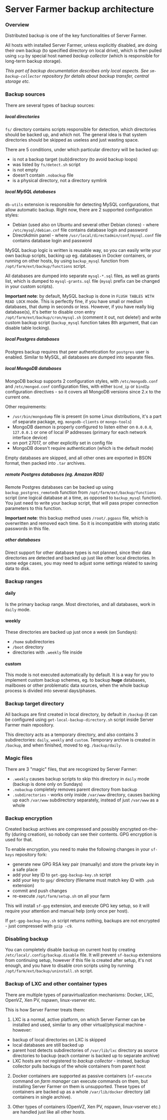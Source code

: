 # Server Farmer backup architecture

### Overview

Distributed backup is one of the key functionalities of Server Farmer.

All hosts with installed Server Farmer, unless explicitly disabled, are doing their own backup (to specified directory on local drive), which is then pulled using `scp` by special host named *backup collector* (which is responsible for long-term backup storage).

*This part of backup documentation describes only local aspects. See `sm-backup-collector` repository for details about backup transfer, central storage etc.*


### Backup sources

There are several types of backup sources:

##### local directories

`fs/` directory contains scripts responsible for detection, which directories should be backed up, and which not. The general idea is that system directories should be skipped as useless and just wasting space.

There are 5 conditions, under which particular directory will be backed up:
- is not a backup target (sub)directory (to avoid backup loops)
- was listed by `fs/detect.sh` script
- is not empty
- doesn't contain `.nobackup` file
- is a physical directory, not a directory symlink

##### local MySQL databases

`db-utils` extension is responsible for detecting MySQL configurations, that allow automatic backup. Right now, there are 2 supported configuration styles:

- Debian (used also on Ubuntu and several other Debian clones) - where `/etc/mysql/debian.cnf` file contains database login and password
- DirectAdmin panel - where `/usr/local/directadmin/conf/mysql.conf` file contains database login and password

MySQL backup logic is written is reusable way, so you can easily write your own backup scripts, backing up eg. databases in Docker containers, or running on other hosts, by using `backup_mysql` function from `/opt/farm/ext/backup/functions` script.

All databases are dumped into separate `mysql-*.sql` files, as well as grants list, which is dumped to `mysql-grants.sql` file (`mysql` prefix can be changed in your custom scripts).

**Important note**: by default, MySQL backup is done in `FLUSH TABLES WITH READ LOCK` mode. This is perfectly fine, if you have small or medium databases, that dump in seconds or less. However, if you have really big database(s), it's better to disable cron entry `/opt/farm/ext/backup/cron/mysql.sh` (comment it out, not delete!) and write custom backup script (`backup_mysql` function takes 8th argument, that can disable table locking).

##### local Postgres databases

Postgres backup requires that peer authentication for `postgres` user is enabled. Similar to MySQL, all databases are dumped into separate files.

##### local MongoDB databases

MongoDB backup supports 2 configuration styles, with `/etc/mongodb.conf` and `/etc/mongod.conf` configuration files, with either `bind_ip` or `bindIp` configuration directives - so it covers all MongoDB versions since 2.x to the current one.

Other requirements:

- `/usr/bin/mongodump` file is present (in some Linux distributions, it's a part of separate package, eg. `mongodb-clients` or `mongo-tools`)
- MongoDB daemon is properly configured to listen either on `0.0.0.0`, `127.0.0.1` or one of local IP addresses (primary for each network interface device)
- on port 27017, or other explicitly set in config file
- MongoDB doesn't require authentication (which is the default mode)

Empty databases are skipped, and all other ones are exported in BSON format, then packed into `.tar` archives.

##### remote Postgres databases (eg. Amazon RDS)

Remote Postgres databases can be backed up using `backup_postgres_remotedb` function from `/opt/farm/ext/backup/functions` script (one logical database at a time, as opposed to `backup_mysql` function). You just need to write your backup script, that will pass proper connection parameters to this function.

**Important note**: this backup method uses `/root/.pgpass` file, which is overwritten and removed each time. So it is incompatible with storing static passwords in this file.


##### other databases

Direct support for other database types is not planned, since their data directories are detected and backed up just like other local directories. In some edge cases, you may need to adjust some settings related to saving data to disk.


### Backup ranges

#### daily

Is the primary backup range. Most directories, and all databases, work in `daily` mode.

#### weekly

These directories are backed up just once a week (on Sundays):
- `/home` subdirectories
- `/boot` directory
- directories with `.weekly` file inside

#### custom

This mode is not executed automatically by default. It is a way for you to implement custom backup schemes, eg. to backup **huge** databases, mailboxes or other problematic data sources, when the whole backup process is divided into several days/phases.


### Backup target directory

All backups are first created in local directory, by default in `/backup` (it can be configured using `get-local-backup-directory.sh` script inside Server Farmer main repository.

This directory acts as a temporary directory, and also contains 3 subdirectories: `daily`, `weekly` and `custom`. Temporary archive is created in `/backup`, and when finished, moved to eg. `/backup/daily`.


### Magic files

There are 3 "magic" files, that are recognized by Server Farmer:

- `.weekly` causes backup scripts to skip this directory in `daily` mode (backup is done only on Sundays)
- `.nobackup` completely removes parent directory from backup
- `.subdirectories` - works only inside `/var/www` directory, causes backing up each `/var/www` subdirectory separately, instead of just `/var/www` as a whole


### Backup encryption

Created backup archives are compressed and possibly encrypted on-the-fly (during creation), so nobody can see their contents. GPG encryption is used for that.

To enable encryption, you need to make the following changes in your `sf-keys` repository fork:

- generate new GPG RSA key pair (manually) and store the private key in a safe place
- add your key ID to `get-gpg-backup-key.sh` script
- add your key to `gpg/` directory (filename must match key ID with `.pub` extension)
- commit and push changes
- re-execute `/opt/farm/setup.sh` on all your farm

This will install `sf-gpg` extension, and execute GPG key setup, so it will require your attention and manual help (only once per host).

If `get-gpg-backup-key.sh` script returns nothing, backups are not encrypted - just compressed with `gzip -c9`.


### Disabling backup

You can completely disable backup on current host by creating `/etc/local/.config/backup.disable` file. It will prevent `sf-backup` extensions from continuing setup, however if this file is created after setup, it's not enough, and you have to disable cron scripts using by running `/opt/farm/ext/backup/uninstall.sh` script.


### Backup of LXC and other container types

There are multiple types of paravirtualization mechanisms: Docker, LXC, OpenVZ, Xen PV, nspawn, linux-vserver etc.

This is how Server Farmer treats them:

1. LXC is a normal, active platform, on which Server Farmer can be installed and used, similar to any other virtual/physical machine - however:
- backup of local directories on LXC is skipped
- local databases are still backed up
- parent host detects subdirectories of `/var/lib/lxc` directory as source directories to backup (each container is backed up to separate archive)
- LXC hosts are not registered to *backup collector* - instead, backup collector pulls backups of the whole containers from parent host

2. Docker containers are supported as passive containers (`sf-execute` command on *farm manager* can execute commands on them, but installing Server Farmer on them is unsupported. These types of containers are backed up as a whole `/var/lib/docker` directory (all containers in single archive).

3. Other types of containers (OpenVZ, Xen PV, nspawn, linux-vserver etc.) are handled just like all other hosts.
